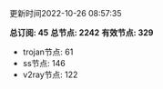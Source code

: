 更新时间2022-10-26 08:57:35

**总订阅: 45**
**总节点: 2242**
**有效节点: 329**
- trojan节点: 61
- ss节点: 146
- v2ray节点: 122
